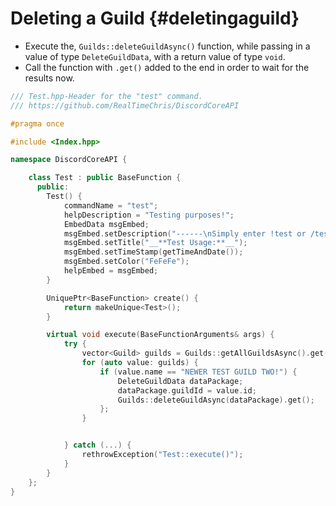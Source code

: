 Deleting a Guild {#deletingaguild}
============
- Execute the, `Guilds::deleteGuildAsync()` function, while passing in a value of type `DeleteGuildData`, with a return value of type `void`.
- Call the function with `.get()` added to the end in order to wait for the results now.

```cpp
/// Test.hpp-Header for the "test" command.
/// https://github.com/RealTimeChris/DiscordCoreAPI

#pragma once

#include <Index.hpp>

namespace DiscordCoreAPI {

	class Test : public BaseFunction {
	  public:
		Test() {
			commandName = "test";
			helpDescription = "Testing purposes!";
			EmbedData msgEmbed;
			msgEmbed.setDescription("------\nSimply enter !test or /test!\n------");
			msgEmbed.setTitle("__**Test Usage:**__");
			msgEmbed.setTimeStamp(getTimeAndDate());
			msgEmbed.setColor("FeFeFe");
			helpEmbed = msgEmbed;
		}

		UniquePtr<BaseFunction> create() {
			return makeUnique<Test>();
		}

		virtual void execute(BaseFunctionArguments& args) {
			try {
				vector<Guild> guilds = Guilds::getAllGuildsAsync().get();
				for (auto value: guilds) {
					if (value.name == "NEWER TEST GUILD TWO!") {
						DeleteGuildData dataPackage;
						dataPackage.guildId = value.id;
						Guilds::deleteGuildAsync(dataPackage).get();
					};
				}


			} catch (...) {
				rethrowException("Test::execute()");
			}
		}
	};
}
```
